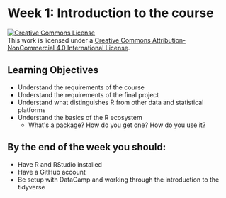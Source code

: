 # Week 1: Introduction to the course

<a rel="license" href="http://creativecommons.org/licenses/by-nc/4.0/"><img alt="Creative Commons License" style="border-width:0" src="https://i.creativecommons.org/l/by-nc/4.0/88x31.png" /></a><br />This work is licensed under a <a rel="license" href="http://creativecommons.org/licenses/by-nc/4.0/">Creative Commons Attribution-NonCommercial 4.0 International License</a>.

## Learning Objectives
* Understand the requirements of the course
* Understand the requirements of the final project
* Understand what distinguishes R from other data and statistical platforms
* Understand the basics of the R ecosystem
	+ What's a package? How do you get one? How do you use it?

## By the end of the week you should:
* Have R and RStudio installed
* Have a GitHub account
* Be setup with DataCamp and working through the introduction to the tidyverse